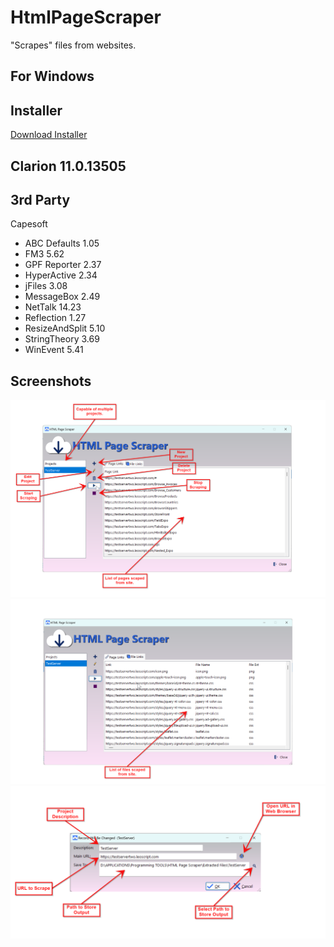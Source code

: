 # HtmlPageScraper
"Scrapes" files from websites.

## For Windows

## Installer

[Download Installer](https://raw.githubusercontent.com/donridley1972/HtmlPageScraper/main/Installer/HtmlPageScraperInstaller.exe)

## Clarion 11.0.13505


## 3rd Party


Capesoft 

+ ABC Defaults 1.05
+ FM3 5.62
+ GPF Reporter 2.37
+ HyperActive 2.34
+ jFiles 3.08
+ MessageBox 2.49
+ NetTalk 14.23
+ Reflection 1.27
+ ResizeAndSplit 5.10
+ StringTheory 3.69
+ WinEvent 5.41

## Screenshots

<img src="https://github.com/donridley1972/HtmlPageScraper/blob/main/Screenshots/Main1.png" width=800/>

<img src="https://github.com/donridley1972/HtmlPageScraper/blob/main/Screenshots/Main2.png" width=800/>

<img src="https://github.com/donridley1972/HtmlPageScraper/blob/main/Screenshots/UpdateProjects.png" width=800/>
